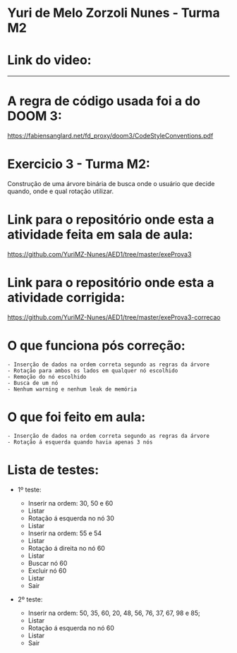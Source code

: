 # Yuri de Melo Zorzoli Nunes - Turma M2

# Link do video:


------------------------------------------------------------------------------------------

# A regra de código usada foi a do DOOM 3:
https://fabiensanglard.net/fd_proxy/doom3/CodeStyleConventions.pdf

# Exercicio 3 - Turma M2:

Construção de uma árvore binária de busca onde o usuário que decide quando, onde e qual rotação utilizar. 

# Link para o repositório onde esta a atividade feita em sala de aula:
https://github.com/YuriMZ-Nunes/AED1/tree/master/exeProva3

# Link para o repositório onde esta a atividade corrigida:
https://github.com/YuriMZ-Nunes/AED1/tree/master/exeProva3-correcao

# O que funciona pós correção:
    - Inserção de dados na ordem correta segundo as regras da árvore
    - Rotação para ambos os lados em qualquer nó escolhido
    - Remoção do nó escolhido
    - Busca de um nó
    - Nenhum warning e nenhum leak de memória 

# O que foi feito em aula:
    - Inserção de dados na ordem correta segundo as regras da árvore
    - Rotação á esquerda quando havia apenas 3 nós

# Lista de testes:

- 1º teste:
    - Inserir na ordem: 30, 50 e 60
    - Listar
    - Rotação á esquerda no nó 30
    - Listar
    - Inserir na ordem: 55 e 54
    - Listar
    - Rotação á direita no nó 60
    - Listar 
    - Buscar nó 60
    - Excluir nó 60
    - Listar
    - Sair

- 2º teste:
    - Inserir na ordem: 50, 35, 60, 20, 48, 56, 76, 37, 67, 98 e 85;
    - Listar
    - Rotação á esquerda no nó 60
    - Listar 
    - Sair
